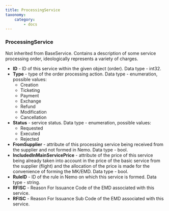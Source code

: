 ```yaml
---
title: ProcessingService
taxonomy:
    category:
        - docs
---
```


### ProcessingService

Not inherited from BaseService. Contains a description of some service processing order, ideologically represents a variety of charges.

-   **ID** - ID of this service within the given object (order). Data type - int32.
-   **Type** - type of the order processing action. Data type - enumeration, possible values:
    -   Creation
    -   Ticketing
    -   Payment
    -   Exchange
    -   Refund
    -   Modification
    -   Cancellation
-   **Status** - service status. Data type - enumeration, possible values:
    -   Requested
    -   Executed
    -   Rejected
-   **FromSupplier** - attribute of this processing service being received from the supplier and not formed in Nemo. Data type - bool.
-   **IncludedInMainServicePrice** - attribute of the price of this service being already taken into account in the price of the basic service from the supplier (flight) and the allocation of the price is made for the convenience of forming the MK/EMD. Data type - bool.
-   **RuleID** - ID of the rule in Nemo on which this service is formed. Data type - string.
-   **RFISC** - Reason For Issuance Code of the EMD associated with this service.
-   **RFISC** - Reason For Issuance Sub Code of the EMD associated with this service.